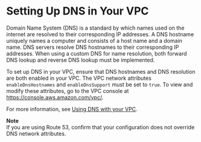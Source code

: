 # Setting Up DNS in Your VPC<a name="set-up-vpc-dns"></a>

Domain Name System \(DNS\) is a standard by which names used on the internet are resolved to their corresponding IP addresses\. A DNS hostname uniquely names a computer and consists of a host name and a domain name\. DNS servers resolve DNS hostnames to their corresponding IP addresses\. When using a custom DNS for name resolution, both forward DNS lookup and reverse DNS lookup must be implemented\.

To set up DNS in your VPC, ensure that DNS hostnames and DNS resolution are both enabled in your VPC\. The VPC network attributes `enableDnsHostnames` and `enableDnsSupport` must be set to `true`\. To view and modify these attributes, go to the VPC console at [https://console\.aws\.amazon\.com/vpc/](https://console.aws.amazon.com/vpc/)\. 

For more information, see [Using DNS with your VPC](https://docs.aws.amazon.com/vpc/latest/userguide/vpc-dns.html)\. 

**Note**  
If you are using Route 53, confirm that your configuration does not override DNS network attributes\.
